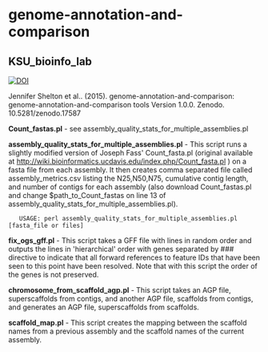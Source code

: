 genome-annotation-and-comparison
================================

KSU_bioinfo_lab
---------------

[![DOI](https://zenodo.org/badge/doi/10.5281/zenodo.17587.svg)](http://dx.doi.org/10.5281/zenodo.17587)

Jennifer Shelton et al.. (2015). genome-annotation-and-comparison: genome-annotation-and-comparison tools Version 1.0.0. Zenodo. 10.5281/zenodo.17587

**Count_fastas.pl** - see assembly_quality_stats_for_multiple_assemblies.pl

**assembly_quality_stats_for_multiple_assemblies.pl** - This script runs a slightly modified version of Joseph Fass' Count_fasta.pl (original available at http://wiki.bioinformatics.ucdavis.edu/index.php/Count_fasta.pl ) on a fasta file from each assembly. It then creates comma separated file called assembly_metrics.csv listing the N25,N50,N75, cumulative contig length, and number of contigs for each assembly (also download Count_fastas.pl and change $path_to_Count_fastas on line 13 of assembly_quality_stats_for_multiple_assemblies.pl).

       USAGE: perl assembly_quality_stats_for_multiple_assemblies.pl [fasta_file or files]
       
**fix_ogs_gff.pl** - This script takes a GFF file with lines in random order and outputs the lines in 'hierarchical' order with genes separated by ### directive to indicate that all forward references to feature IDs that have been seen to this point have been resolved. Note that with this script the order of the genes is not preserved.

**chromosome_from_scaffold_agp.pl** - This script takes an AGP file, superscaffolds from contigs, and another AGP file, scaffolds from contigs, and generates an AGP file, superscaffolds from scaffolds.

**scaffold_map.pl** - This script creates the mapping between the scaffold names from a previous assembly and the scaffold names of the current assembly.

